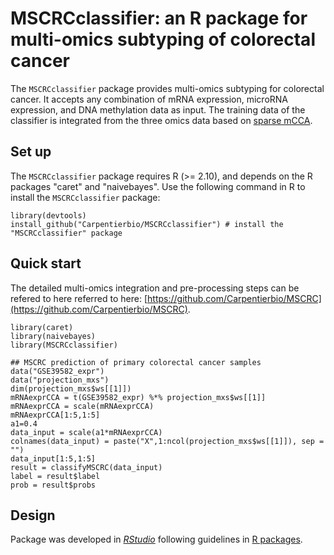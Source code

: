 ﻿# **MSCRCclassifier**: an R package for multi-omics subtyping of colorectal cancer

The `MSCRCclassifier` package provides multi-omics subtyping for colorectal cancer. It accepts any combination of mRNA expression, microRNA expression, and DNA methylation data as input. The training data of the classifier is integrated from the three omics data based on [sparse mCCA](https://www.degruyter.com/document/doi/10.2202/1544-6115.1470/html).


## Set up

The `MSCRCclassifier` package requires R (>= 2.10), and depends on the R packages "caret" and "naivebayes".
Use the following command in R to install the `MSCRCclassifier` package:
```
library(devtools)
install_github("Carpentierbio/MSCRCclassifier") # install the "MSCRCclassifier" package
```

## Quick start
The detailed multi-omics integration and pre-processing steps can be refered to here referred to here: [https://github.com/Carpentierbio/MSCRC](https://github.com/Carpentierbio/MSCRC).
```
library(caret)
library(naivebayes)
library(MSCRCclassifier)

## MSCRC prediction of primary colorectal cancer samples
data("GSE39582_expr")
data("projection_mxs")
dim(projection_mxs$ws[[1]])
mRNAexprCCA = t(GSE39582_expr) %*% projection_mxs$ws[[1]]
mRNAexprCCA = scale(mRNAexprCCA)
mRNAexprCCA[1:5,1:5]
a1=0.4
data_input = scale(a1*mRNAexprCCA)
colnames(data_input) = paste("X",1:ncol(projection_mxs$ws[[1]]), sep = "")
data_input[1:5,1:5]
result = classifyMSCRC(data_input)
label = result$label
prob = result$probs
```

## Design

Package was developed in _[RStudio](https://www.rstudio.com/)_ following guidelines in [R packages](http://r-pkgs.had.co.nz/).